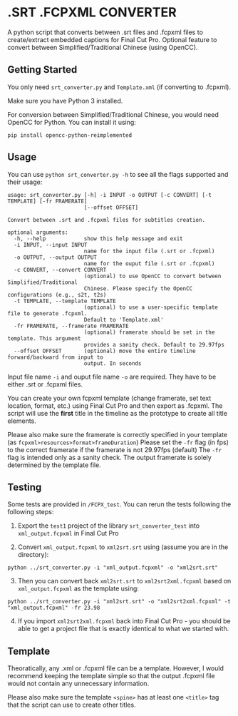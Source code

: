 # .SRT .FCPXML CONVERTER

A python script that converts between .srt files and .fcpxml files to create/extract embedded captions for Final Cut Pro.
Optional feature to convert between Simplified/Traditional Chinese (using OpenCC).

## Getting Started

You only need `srt_converter.py` and `Template.xml` (if converting to .fcpxml).

Make sure you have Python 3 installed.

For conversion between Simplified/Traditional Chinese, you would need OpenCC for Python.
You can install it using:
```
pip install opencc-python-reimplemented
```

## Usage

You can use `python srt_converter.py -h` to see all the flags supported and their usage:
```
usage: srt_converter.py [-h] -i INPUT -o OUTPUT [-c CONVERT] [-t TEMPLATE] [-fr FRAMERATE]
                        [--offset OFFSET]

Convert between .srt and .fcpxml files for subtitles creation.

optional arguments:
  -h, --help            show this help message and exit
  -i INPUT, --input INPUT
                        name for the input file (.srt or .fcpxml)
  -o OUTPUT, --output OUTPUT
                        name for the ouput file (.srt or .fcpxml)
  -c CONVERT, --convert CONVERT
                        (optional) to use OpenCC to convert between Simplified/Traditional
                        Chinese. Please specify the OpenCC configurations (e.g., s2t, t2s)
  -t TEMPLATE, --template TEMPLATE
                        (optional) to use a user-specific template file to generate .fcpxml.
                        Default to 'Template.xml'
  -fr FRAMERATE, --framerate FRAMERATE
                        (optional) framerate should be set in the template. This argument
                        provides a sanity check. Default to 29.97fps
  --offset OFFSET       (optional) move the entire timeline forward/backward from input to
                        output. In seconds
```

Input file name `-i` and ouput file name `-o` are required. They have to be either .srt or .fcpxml files.

You can create your own fcpxml template (change framerate, set text location, format, etc.) using Final Cut Pro and then export as .fcpxml. 
The script will use the **first** title in the timeline as the prototype to create all title elements.

Please also make sure the framerate is correctly specified in your template (as `fcpxml>resources>format>frameDuration`)
Please set the `-fr` flag (in fps) to the correct framerate if the framerate is not 29.97fps (default)
The `-fr` flag is intended only as a sanity check. The output framerate is solely determined by the template file.

## Testing

Some tests are provided in `/FCPX_test`. You can rerun the tests following the following steps:

1) Export the `test1` project of the library `srt_converter_test` into `xml_output.fcpxml` in Final Cut Pro

2) Convert `xml_output.fcpxml` to `xml2srt.srt` using (assume you are in the directory):
```
python ../srt_converter.py -i "xml_output.fcpxml" -o "xml2srt.srt"
```

3) Then you can convert back `xml2srt.srt` to `xml2srt2xml.fcpxml` based on `xml_output.fcpxml` as the template using:
```
python ../srt_converter.py -i "xml2srt.srt" -o "xml2srt2xml.fcpxml" -t "xml_output.fcpxml" -fr 23.98
```

4) If you import `xml2srt2xml.fcpxml` back into Final Cut Pro - you should be able to get a project file that is exactly identical to what we started with. 

## Template

Theoratically, any .xml or .fcpxml file can be a template. However, I would recommend keeping the template simple so that the output .fcpxml file would not contain any unnecessary information. 

Please also make sure the template `<spine>` has at least one `<title>` tag that the script can use to create other titles.

